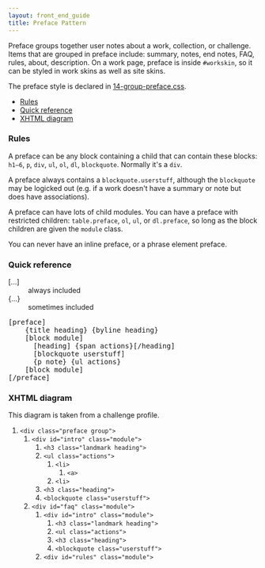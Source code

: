 ```yaml
---
layout: front_end_guide
title: Preface Pattern
---
```

Preface groups together user notes about a work, collection, or challenge. Items that are grouped in preface include: summary, notes, end notes, FAQ, rules, about, description. On a work page, preface is inside `#workskin`, so it can be styled in work skins as well as site skins.

The preface style is declared in [14-group-preface.css](https://github.com/otwcode/otwarchive/blob/master/public/stylesheets/site/2.0/14-group-preface.css).

* [Rules](#rules)
* [Quick reference](#quick-reference)
* [XHTML diagram](#xhtml-diagram)

<h3 id="rules">Rules</h3>

A preface can be any block containing a child that can contain these blocks: `h1—6`, `p`, `div`, `ul`, `ol`, `dl`, `blockquote`. Normally it's a `div`.

A preface always contains a `blockquote.userstuff`, although the `blockquote` may be logicked out (e.g. if a work doesn't have a summary or note but does have associations).

A preface can have lots of child modules. You can have a preface with restricted children: `table.preface`, `ol`, `ul`, or `dl.preface`, so long as the block children are given the `module` class.

You can never have an inline preface, or a phrase element preface.

<h3 id="quick-reference">Quick reference</h3>

<dl><dt>[...]</dt><dd>always included</dd>
<dt>{...}</dt><dd>sometimes included</dd></dl>

<pre>
[preface]
	{title heading} {byline heading}
	[block module]
	  [heading] {span actions}[/heading]
	  [blockquote userstuff]
	  {p note} {ul actions}
	[block module]
[/preface]
</pre>

<h3 id="xhtml-diagram">XHTML diagram</h3>

This diagram is taken from a challenge profile.

<div class="diagram">
  <ol>
    <li><code>&lt;div class="preface group"&gt;</code>
      <ol>
        <li><code>&lt;div id="intro" class="module"&gt;</code>
          <ol>
            <li><code>&lt;h3 class="landmark heading"&gt;</code>
            <li><code>&lt;ul class="actions"&gt;</code>
              <ol>
                <li><code>&lt;li&gt;</code>
                  <ol>
                    <li><code>&lt;a&gt;</code></li>
                  </ol>
                </li>
                <li><code>&lt;li&gt;</code></li>
              </ol>
            </li>
            <li><code>&lt;h3 class="heading"&gt;</code></li>
            <li><code>&lt;blockquote class="userstuff"&gt;</code></li>
          </ol>
        </li>
        <li><code>&lt;div id="faq" class="module"&gt;</code>
      <ol>
        <li><code>&lt;div id="intro" class="module"&gt;</code>
          <ol>
            <li><code>&lt;h3 class="landmark heading"&gt;</code>
            <li><code>&lt;ul class="actions"&gt;</code></li>
            <li><code>&lt;h3 class="heading"&gt;</code></li>
            <li><code>&lt;blockquote class="userstuff"&gt;</code></li>
          </ol>        
        </li>
        <li><code>&lt;div id="rules" class="module"&gt;</code></li>
      </ol>
    </li>
  </ol>
</div>